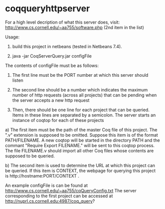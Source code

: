 coqqueryhttpserver
==================

For a high level decription of what this server does, visit:
http://www.cs.cornell.edu/~aa755/software.php (2nd item in the list)



Usage:

1) build this project in netbeans (tested in Netbeans 7.4). 

2) java -jar CoqServerQuery.jar configFile


The contents of configFile must be as follows:

1) The first line must be the PORT number at which this server should listen

2) The second line should be a number which indicates the maximum number of http requests (across all projects)
    that can be pending when the server accepts a new http request

3) Then, there should be one line for each project that can be queried.
    Items in these lines are separated by a semicolon. The server starts an instance of coqtop for each of these projects
    
  a) The first item must be the path of the master Coq file of this project. The ".v" extension is supposed to be omitted.
       Suppose this item is of the format PATH/FILENAME. A new coqtop will be started in the directory PATH and
       the commant "Require Export FILENAME." will be sent to this coqtop process. The file FILENAME.v should
       import all other Coq files whose contents are supposed to be queried.
       
  b) The second item is used to determine the URL at which this project can be queried. If this item is CONTEXT,
      the webpage for querying this project is http://hostname:PORT/CONTEXT .
      
      
      
An example configFile is can be found at http://www.cs.cornell.edu/~aa755/cqQueryConfig.txt
The server corresponding to the first project can be accessed at
http://nuprl.cs.cornell.edu:4987/coq_query?

       
    
